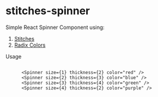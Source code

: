 # stitches-spinner

Simple React Spinner Component using:

1. [Stitches](https://stitches.dev/)
2. [Radix Colors](https://www.radix-ui.com/colors)

Usage

```tsx

      <Spinner size={1} thickness={2} color="red" />
      <Spinner size={2} thickness={3} color="blue" />
      <Spinner size={3} thickness={4} color="green" />
      <Spinner size={4} thickness={2} color="purple" />

```